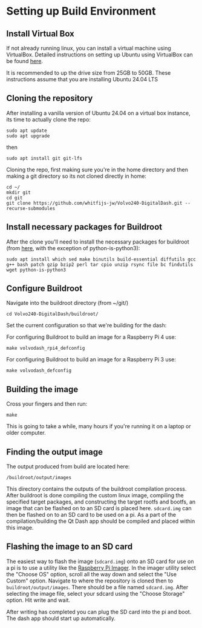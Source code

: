 
# Setting up Build Environment

## Install Virtual Box
If not already running linux, you can install a virtual machine using VirtualBox. Detailed instructions on setting up Ubuntu using VirtualBox can be found [here](https://ubuntu.com/tutorials/how-to-run-ubuntu-desktop-on-a-virtual-machine-using-virtualbox#1-overview). 

It is recommended to up the drive size from 25GB to 50GB. These instructions assume that you are installing Ubuntu 24.04 LTS

## Cloning the repository
After installing a vanilla version of Ubuntu 24.04 on a virtual box instance, its time to actually clone the repo:

```
sudo apt update
sudo apt upgrade
```
then

```
sudo apt install git git-lfs
```

Cloning the repo, first making sure you're in the home directory and then making a git directory so its not cloned directly in home:

```
cd ~/
mkdir git
cd git
git clone https://github.com/whitfijs-jw/Volvo240-DigitalDash.git --recurse-submodules
```
## Install necessary packages for Buildroot
After the clone you'll need to install the necessary packages for buildroot (from [here](https://buildroot.org/downloads/manual/manual.html#requirement-mandatory), with the exception of python-is-python3):

```
sudo apt install which sed make binutils build-essential diffutils gcc g++ bash patch gzip bzip2 perl tar cpio unzip rsync file bc findutils wget python-is-python3
```

## Configure Buildroot
Navigate into the buildroot directory (from ~/git/)

```
cd Volvo240-DigitalDash/buildroot/
```

Set the current configuration so that we're building for the dash:

For configuring Buildroot to build an image for a Raspberry Pi 4 use:
```
make volvodash_rpi4_defconfig
```

For configuring Buildroot to build an image for a Raspberry Pi 3 use:
```
make volvodash_defconfig
```

## Building the image

Cross your fingers and then run:

```
make
```

This is going to take a while, many hours if you're running it on a laptop or older computer.

## Finding the output image

The output produced from build are located here:

```/buildroot/output/images```

This directory contains the outputs of the buildroot compilation process. After buildroot is done compiling the custom linux image, compiling the specified target packages, and constructing the target rootfs and bootfs, an image that can be flashed on to an SD card is placed here. ```sdcard.img``` can then be flashed on to an SD card to be used on a pi. As a part of the compilation/building the Qt Dash app should be compiled and placed within this image.

## Flashing the image to an SD card

The easiest way to flash the image (```sdcard.img```) onto an SD card for use on a pi is to use a utility like the [Raspberry Pi Imager](https://www.raspberrypi.com/software/). In the imager utility select the "Choose OS" option, scroll all the way down and select the "Use Custom" option. Navigate to where the repository is cloned then to ```buildroot/output/images```. There should be a file named ```sdcard.img```. After selecting the image file, select your sdcard using the "Choose Storage" option. Hit write and wait.

After writing has completed you can plug the SD card into the pi and boot. The dash app should start up automatically.


